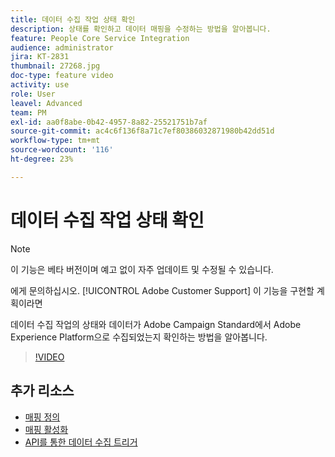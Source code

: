 ```yaml
---
title: 데이터 수집 작업 상태 확인
description: 상태를 확인하고 데이터 매핑을 수정하는 방법을 알아봅니다.
feature: People Core Service Integration
audience: administrator
jira: KT-2831
thumbnail: 27268.jpg
doc-type: feature video
activity: use
role: User
leavel: Advanced
team: PM
exl-id: aa0f8abe-0b42-4957-8a82-25521751b7af
source-git-commit: ac4c6f136f8a71c7ef80386032871980b42dd51d
workflow-type: tm+mt
source-wordcount: '116'
ht-degree: 23%

---
```


# 데이터 수집 작업 상태 확인

>[!NOTE]
>
>이 기능은 베타 버전이며 예고 없이 자주 업데이트 및 수정될 수 있습니다.
>
>에게 문의하십시오. [!UICONTROL Adobe Customer Support] 이 기능을 구현할 계획이라면

데이터 수집 작업의 상태와 데이터가 Adobe Campaign Standard에서 Adobe Experience Platform으로 수집되었는지 확인하는 방법을 알아봅니다.

>[!VIDEO](https://video.tv.adobe.com/v/27268?quality=12&learn=on)

## 추가 리소스

* [매핑 정의](https://experienceleague.adobe.com/docs/campaign-standard/using/integrating-with-adobe-cloud/adobe-experience-platform/data-connector/aep-mapping-definition.html)
* [매핑 활성화](https://experienceleague.adobe.com/docs/campaign-standard/using/integrating-with-adobe-cloud/adobe-experience-platform/data-connector/aep-mapping-activation.html)
* [API를 통한 데이터 수집 트리거](https://experienceleague.adobe.com/docs/campaign-standard/using/integrating-with-adobe-cloud/adobe-experience-platform/data-connector/aep-triggering-data-ingestion.html)
